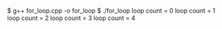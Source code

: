 $ g++ for_loop.cpp -o for_loop
$ ./for_loop
loop count = 0
loop count = 1
loop count = 2
loop count = 3
loop count = 4
